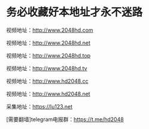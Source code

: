 <h1>务必收藏好本地址才永不迷路</h1>


视频地址：http://www.2048hd.com

视频地址：http://www.2048hd.net

视频地址：http://www.2048hd.top

视频地址：http://www.2048hd.tv

视频地址：http://www.hd2048.cc

视频地址：http://www.hd2048.net

采集地址：https://lu123.net


[需要翻墙]telegram电报群：https://t.me/hd2048
